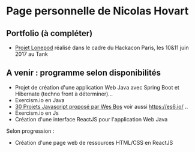 # Page personnelle de Nicolas Hovart

## Portfolio (à compléter)

* [Projet Lonepod](https://NicolasHov.github.io/lonepod/#svg) réalisé dans le cadre du Hackacon Paris, les 10&11 juin 2017 au Tank

## A venir : programme selon disponibilités 

* Projet de création d'une application Web Java avec Spring Boot et Hibernate (techno front à déterminer)...
* Exercism.io en Java
* [30 Projets Javascript proposé par Wes Bos](https://javascript30.com/) voir aussi https://es6.io/ ..
* Exercism.io en Js
* Création d'une interface ReactJS pour l'application Web Java

Selon progression :
* Création d'une page web de ressources HTML/CSS en ReactJS
